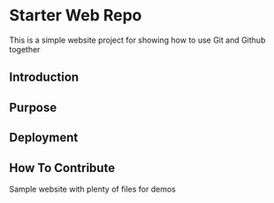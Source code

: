 # Starter Web Repo

This is a simple website project for showing how to use Git and Github 
together

## Introduction

## Purpose

## Deployment

## How To Contribute

Sample website with plenty of files for demos

